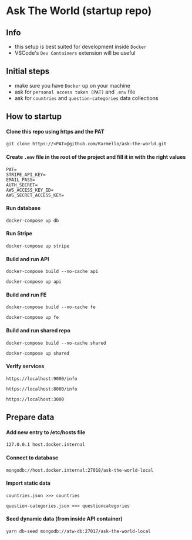 # Ask The World (startup repo)

## Info

- this setup is best suited for development inside `Docker`
- VSCode's `Dev Containers` extension will be useful

## Initial steps

- make sure you have `Docker` up on your machine
- ask for `personal access token (PAT)` and `.env` file
- ask for `countries` and `question-categories` data collections

## How to startup

#### Clone this repo using https and the PAT

```
git clone https://<PAT>@github.com/Karmello/ask-the-world.git
```

#### Create `.env` file in the root of the project and fill it in with the right values

```
PAT=
STRIPE_API_KEY=
EMAIL_PASS=
AUTH_SECRET=
AWS_ACCESS_KEY_ID=
AWS_SECRET_ACCESS_KEY=
```

#### Run database

```
docker-compose up db
```

#### Run Stripe

```
docker-compose up stripe
```

#### Build and run API

```
docker-compose build --no-cache api
```

```
docker-compose up api
```

#### Build and run FE

```
docker-compose build --no-cache fe
```

```
docker-compose up fe
```

#### Build and run shared repo

```
docker-compose build --no-cache shared
```

```
docker-compose up shared
```

#### Verify services

```
https://localhost:9000/info
```

```
https://localhost:8000/info
```

```
https://localhost:3000
```
## Prepare data

#### Add new entry to /etc/hosts file

```
127.0.0.1 host.docker.internal
```

#### Connect to database

```
mongodb://host.docker.internal:27018/ask-the-world-local
```

#### Import static data

```
countries.json >>> countries
```

```
question-categories.json >>> questioncategories
```

#### Seed dynamic data (from inside API container)

```
yarn db-seed mongodb://atw-db:27017/ask-the-world-local
```
